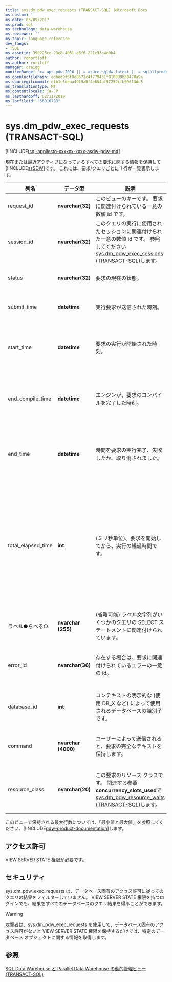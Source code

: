```yaml
---
title: sys.dm_pdw_exec_requests (TRANSACT-SQL) |Microsoft Docs
ms.custom: ''
ms.date: 03/09/2017
ms.prod: sql
ms.technology: data-warehouse
ms.reviewer: ''
ms.topic: language-reference
dev_langs:
- TSQL
ms.assetid: 390225cc-23e8-4051-a5f6-221e33e4c0b4
author: ronortloff
ms.author: rortloff
manager: craigg
monikerRange: '>= aps-pdw-2016 || = azure-sqldw-latest || = sqlallproducts-allversions'
ms.openlocfilehash: edbed9f5f0e8672c4f779431f810099b50470a9a
ms.sourcegitcommit: dfb1e6deaa4919a0f4e654af57252cfb09613dd5
ms.translationtype: MT
ms.contentlocale: ja-JP
ms.lasthandoff: 02/11/2019
ms.locfileid: "56016793"
---
```

# <a name="sysdmpdwexecrequests-transact-sql"></a>sys.dm_pdw_exec_requests (TRANSACT-SQL)
[!INCLUDE[tsql-appliesto-xxxxxx-xxxx-asdw-pdw-md](../../includes/tsql-appliesto-xxxxxx-xxxx-asdw-pdw-md.md)]

  現在または最近アクティブになっているすべての要求に関する情報を保持して [!INCLUDE[ssSDW](../../includes/sssdw-md.md)]です。 これには、要求/クエリごとに 1 行が一覧表示します。  
  
|列名|データ型|説明|範囲|  
|-----------------|---------------|-----------------|-----------|  
|request_id|**nvarchar(32)**|このビューのキーです。 要求に関連付けられている一意の数値 id です。|システム内のすべての要求間で一意です。|  
|session_id|**nvarchar(32)**|このクエリの実行に使用されたセッションに関連付けられた一意の数値 id です。 参照してください[sys.dm_pdw_exec_sessions &#40;TRANSACT-SQL&#41;](../../relational-databases/system-dynamic-management-views/sys-dm-pdw-exec-sessions-transact-sql.md)します。||  
|status|**nvarchar(32)**|要求の現在の状態。|実行中 ' '、'中断'、'完了'、'キャンセル'、'失敗' です。|  
|submit_time|**datetime**|実行要求が送信された時刻。|有効な**datetime**より小さいか等しい start_time と現在の時刻。|  
|start_time|**datetime**|要求の実行が開始された時刻。|キューに置かれた要求の場合は NULLそれ以外の場合、有効な**datetime**小さいまたは現在の時刻と同じです。|  
|end_compile_time|**datetime**|エンジンが、要求のコンパイルを完了した時刻。|まだコンパイルされていない要求の場合は NULLそれ以外の場合、有効な**datetime** start_time よりも小さいと、現在の時刻。|
|end_time|**datetime**|時間を要求の実行完了、失敗したか、取り消されました。|キューまたはアクティブな要求の場合は nullそれ以外の場合、有効な**datetime**小さいまたは現在の時刻と同じです。|  
|total_elapsed_time|**int**|(ミリ秒単位)、要求を開始してから、実行の経過時間です。|0 ~ start_time と end_time の違い範囲。<br /><br /> Total_elapsed_time では、整数の最大値を超えると、total_elapsed_time 引き続き、最大値になります。 この状態が"、最大値を超過しました"警告を生成します。<br /><br /> 最大値をミリ秒単位は 24.8 日に相当します。|  
|ラベル●らべる○|**nvarchar (255)**|(省略可能) ラベル文字列がいくつかのクエリの SELECT ステートメントに関連付けられています。|任意の文字列を含む ' a ～ z'、' A ～ Z'、' 0-9'、'_' です。|  
|error_id|**nvarchar(36)**|存在する場合は、要求に関連付けられているエラーの一意の id。|参照してください[sys.dm_pdw_errors &#40;TRANSACT-SQL&#41;](../../relational-databases/system-dynamic-management-views/sys-dm-pdw-errors-transact-sql.md); エラーが発生していない場合は NULL に設定します。|  
|database_id|**int**|コンテキストの明示的な (使用 DB_X など) によって使用されるデータベースの識別子です。|内の id を参照してください。 [sys.databases &#40;TRANSACT-SQL&#41;](../../relational-databases/system-catalog-views/sys-databases-transact-sql.md)します。|  
|command|**nvarchar (4000)**|ユーザーによって送信されると、要求の完全なテキストを保持します。|有効なクエリまたは要求テキスト。 4,000 バイトより長いクエリは切り捨てられます。|  
|resource_class|**nvarchar(20)**|この要求のリソース クラスです。 関連する参照**concurrency_slots_used**で[sys.dm_pdw_resource_waits &#40;TRANSACT-SQL&#41;](../../relational-databases/system-dynamic-management-views/sys-dm-pdw-resource-waits-transact-sql.md)します。|SmallRC<br /><br /> MediumRC<br /><br /> LargeRC<br /><br /> XLargeRC|  
  
 このビューで保持される最大行数については、「最小値と最大値」を参照してください、[!INCLUDE[pdw-product-documentation](../../includes/pdw-product-documentation-md.md)]します。  
  
## <a name="permissions"></a>アクセス許可  
 VIEW SERVER STATE 権限が必要です。  
  
## <a name="security"></a>セキュリティ  
 sys.dm_pdw_exec_requests は、データベース固有のアクセス許可に従ってのクエリの結果をフィルターしていません。 VIEW SERVER STATE 権限を持つログインでも、結果をすべてのデータベースのクエリ結果を得ることができます。  
  
> [!WARNING]  
>  攻撃者は、sys.dm_pdw_exec_requests を使用して、データベース固有のアクセス許可がないと VIEW SERVER STATE 権限を保持するだけでは、特定のデータベース オブジェクトに関する情報を取得します。  
  
## <a name="see-also"></a>参照  
 [SQL Data Warehouse と Parallel Data Warehouse の動的管理ビュー &#40;TRANSACT-SQL&#41;](../../relational-databases/system-dynamic-management-views/sql-and-parallel-data-warehouse-dynamic-management-views.md)  
  
  
